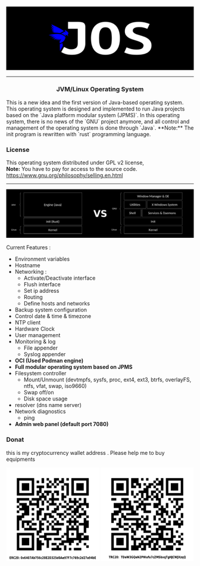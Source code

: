 <p align="center">
  <img src="./pictures/p1.png" alt="JOS"/>
</p>

---
<h3 style="text-align: center">JVM/Linux Operating System</h2>    
This is a new idea and the first version of Java-based operating system.      
This operating system is designed and implemented to run Java projects based on the `Java platform modular system (JPMS)`.      
In this operating system, there is no news of the `GNU` project anymore, and all control and management of the operating system is done through `Java`.        
**Note:** The init program is rewritten with `rust` programming language.     

### License 
This operating system distributed under GPL v2 license,     
**Note:** You have to pay for access to the source code.   
https://www.gnu.org/philosophy/selling.en.html

---
<p align="center">
  <img src="./pictures/p2.png" alt="JOS"/>
</p>

Current Features : 
* Environment variables
* Hostname
* Networking :
    * Activate/Deactivate interface
    * Flush interface
    * Set ip address
    * Routing
    * Define hosts and networks
* Backup system configuration
* Control date & time & timezone 
* NTP client
* Hardware Clock
* User management
* Monitoring & log
    * File appender
    * Syslog appender
* **OCI (Used Podman engine)**
* **Full modular operating system based on JPMS**
* Filesystem controller 
    * Mount/Unmount (devtmpfs, sysfs, proc, ext4, ext3, btrfs, overlayFS, ntfs, vfat, swap, iso9660)
    * Swap off/on
    * Disk space usage
* resolver (dns name server) 
* Network diagnostics
    * ping
* **Admin web panel (default port 7080)**

### Donat
this is my cryptocurrency wallet address .
Please help me to buy equipments 

<p align="center">
  <img src="./pictures/erc20_wallet_address.png" alt="JOS" width="250"/>
  <img src="./pictures/trc20_wallet_address.png" alt="JOS" width="250"/>
</p>
